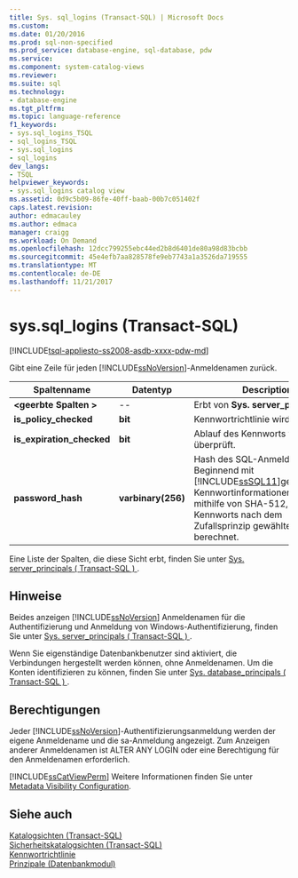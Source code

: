 ```yaml
---
title: Sys. sql_logins (Transact-SQL) | Microsoft Docs
ms.custom: 
ms.date: 01/20/2016
ms.prod: sql-non-specified
ms.prod_service: database-engine, sql-database, pdw
ms.service: 
ms.component: system-catalog-views
ms.reviewer: 
ms.suite: sql
ms.technology:
- database-engine
ms.tgt_pltfrm: 
ms.topic: language-reference
f1_keywords:
- sys.sql_logins_TSQL
- sql_logins_TSQL
- sys.sql_logins
- sql_logins
dev_langs:
- TSQL
helpviewer_keywords:
- sys.sql_logins catalog view
ms.assetid: 0d9c5b09-86fe-40ff-baab-00b7c051402f
caps.latest.revision: 
author: edmacauley
ms.author: edmaca
manager: craigg
ms.workload: On Demand
ms.openlocfilehash: 12dcc799255ebc44ed2b8d6401de80a98d83bcbb
ms.sourcegitcommit: 45e4efb7aa828578fe9eb7743a1a3526da719555
ms.translationtype: MT
ms.contentlocale: de-DE
ms.lasthandoff: 11/21/2017
---
```

# <a name="syssqllogins-transact-sql"></a>sys.sql_logins (Transact-SQL)
[!INCLUDE[tsql-appliesto-ss2008-asdb-xxxx-pdw-md](../../includes/tsql-appliesto-ss2008-asdb-xxxx-pdw-md.md)]

  Gibt eine Zeile für jeden [!INCLUDE[ssNoVersion](../../includes/ssnoversion-md.md)]-Anmeldenamen zurück.  
  
|Spaltenname|Datentyp|Description|  
|-----------------|---------------|-----------------|  
|**\<geerbte Spalten >**|--|Erbt von **Sys. server_principals**.|  
|**is_policy_checked**|**bit**|Kennwortrichtlinie wird überprüft.|  
|**is_expiration_checked**|**bit**|Ablauf des Kennworts wird überprüft.|  
|**password_hash**|**varbinary(256)**|Hash des SQL-Anmeldekennworts. Beginnend mit [!INCLUDE[ssSQL11](../../includes/sssql11-md.md)]gespeicherten Kennwortinformationen wird mithilfe von SHA-512, des Kennworts nach dem Zufallsprinzip gewählter berechnet.|  
  
 Eine Liste der Spalten, die diese Sicht erbt, finden Sie unter [Sys. server_principals &#40; Transact-SQL &#41; ](../../relational-databases/system-catalog-views/sys-server-principals-transact-sql.md).  
  
## <a name="remarks"></a>Hinweise  
 Beides anzeigen [!INCLUDE[ssNoVersion](../../includes/ssnoversion-md.md)] Anmeldenamen für die Authentifizierung und Anmeldung von Windows-Authentifizierung, finden Sie unter [Sys. server_principals &#40; Transact-SQL &#41; ](../../relational-databases/system-catalog-views/sys-server-principals-transact-sql.md).  
  
 Wenn Sie eigenständige Datenbankbenutzer sind aktiviert, die Verbindungen hergestellt werden können, ohne Anmeldenamen. Um die Konten identifizieren zu können, finden Sie unter [Sys. database_principals &#40; Transact-SQL &#41; ](../../relational-databases/system-catalog-views/sys-database-principals-transact-sql.md).  
  
## <a name="permissions"></a>Berechtigungen  
 Jeder [!INCLUDE[ssNoVersion](../../includes/ssnoversion-md.md)]-Authentifizierungsanmeldung werden der eigene Anmeldename und die sa-Anmeldung angezeigt. Zum Anzeigen anderer Anmeldenamen ist ALTER ANY LOGIN oder eine Berechtigung für den Anmeldenamen erforderlich.  
  
 [!INCLUDE[ssCatViewPerm](../../includes/sscatviewperm-md.md)] Weitere Informationen finden Sie unter [Metadata Visibility Configuration](../../relational-databases/security/metadata-visibility-configuration.md).  
  
## <a name="see-also"></a>Siehe auch  
 [Katalogsichten &#40;Transact-SQL&#41;](../../relational-databases/system-catalog-views/catalog-views-transact-sql.md)   
 [Sicherheitskatalogsichten &#40;Transact-SQL&#41;](../../relational-databases/system-catalog-views/security-catalog-views-transact-sql.md)   
 [Kennwortrichtlinie](../../relational-databases/security/password-policy.md)   
 [Prinzipale &#40;Datenbankmodul&#41;](../../relational-databases/security/authentication-access/principals-database-engine.md)  
  
  
